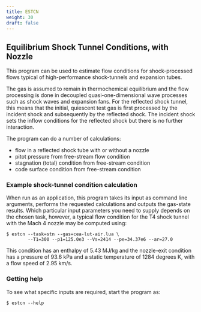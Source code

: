 ```yaml
---
title: ESTCN
weight: 30
draft: false
---
```


## Equilibrium Shock Tunnel Conditions, with Nozzle

This program can be used to estimate flow conditions
for shock-processed flows typical of high-performance
shock-tunnels and expansion tubes.

The gas is assumed to remain in thermochemical equilibrium
and the flow processing is done in decoupled quasi-one-dimensional
wave processes such as shock waves and expansion fans.
For the reflected shock tunnel, this means that the initial,
quiescent test gas is first processed by the incident shock
and subsequently by the reflected shock.
The incident shock sets the inflow conditions for the reflected shock
but there is no further interaction.

The program can do a number of calculations:

* flow in a reflected shock tube with or without a nozzle
* pitot pressure from free-stream flow condition
* stagnation (total) condition from free-stream condition
* code surface condition from free-stream condition

### Example shock-tunnel condition calculation

When run as an application, this program takes its input as
command line arguments, performs the requested calculations and outputs
the gas-state results.
Which particular input parameters you need to supply depends on the
chosen task, however, a typical flow condition for the T4 shock tunnel
with the Mach 4 nozzle may be computed using:

    $ estcn --task=stn --gas=cea-lut-air.lua \
            --T1=300 --p1=125.0e3 --Vs=2414 --pe=34.37e6 --ar=27.0

This condition has an enthalpy of 5.43 MJ/kg and the nozzle-exit condition
has a pressure of 93.6 kPa and a static temperature of 1284 degrees K,
with a flow speed of 2.95 km/s.

### Getting help

To see what specific inputs are required, start the program as:

    $ estcn --help


